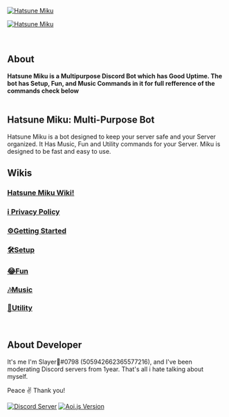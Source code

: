 <p>
    <a href="https://discord.gg/A7ARJgK9zH"><img src="https://media.discordapp.net/attachments/869258357926678618/889424804594200616/Adobe_Post_20210920_1346080.4506088548034979.png" alt="Hatsune Miku" /></a>
  </p>
<p>
    <a href="https://dsc.gg/hatsunemiku"><img src="https://media.discordapp.net/attachments/869258357926678618/889426021911244860/Adobe_Post_20210920_1351230.6291456054668433.png" alt="Hatsune Miku" /></a>
  </p>
<br />
    


## About 
**Hatsune Miku is a Multipurpose Discord Bot which has Good Uptime. The bot has Setup, Fun, and Music Commands in it for full refference of the commands check below** <br>
</br> 

## Hatsune Miku: Multi-Purpose Bot

Hatsune Miku is a bot designed to keep your server safe and your Server organized. 
It Has Music, Fun and Utility commands for your Server.
Miku is designed to be fast and easy to use.


## Wikis
### [**Hatsune Miku Wiki!**](https://github.com/SlayerxD444/Hatsune-Miku/wiki/Hatsune-Miku)
### [**ℹ️ Privacy Policy**](https://github.com/SlayerxD444/Hatsune-Miku/wiki/%F0%9F%94%8F-Privacy-policy)
### [**⚙️Getting Started**](https://github.com/SlayerxD444/Hatsune-Miku/wiki/%E2%9A%99%EF%B8%8FGetting-Started)
### [**🛠️Setup**](https://github.com/SlayerxD444/Hatsune-Miku/wiki/%F0%9F%9B%A0%EF%B8%8FSetup)
### [**😂Fun**](https://github.com/SlayerxD444/Hatsune-Miku/wiki/%F0%9F%98%82Fun)
### [**🎶Music**](https://github.com/SlayerxD444/Hatsune-Miku/wiki/%F0%9F%8E%B6Music)
### [**🔧Utility**](https://github.com/SlayerxD444/Hatsune-Miku/wiki/%F0%9F%94%A7-Utility)
</br>



## About Developer
It's me I'm Slayer🍷#0798 (505942662365577216), and I've been moderating Discord servers from 1year. That's all i hate talking about myself.

Peace ✌️ Thank you!


[![Discord Server](https://img.shields.io/discord/864113097476014110?label=Support%20&logo=discord&style=plastic)](https://discord.gg/A7ARJgK9zH)
[![Aoi.js Version](https://img.shields.io/npm/v/aoi.js.svg?maxAge=3600)](https://www.npmjs.com/package/aoi.js)
